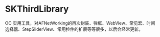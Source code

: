 # SKThirdLibrary
OC 实用工具，对AFNetWorking的再次封装、弹框、WebView、常见宏、时间选择器、StepSliderView、常用控件的扩展等等很多，以后会经常更新。
